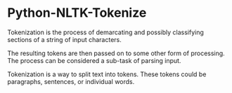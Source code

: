 # Python-NLTK-Tokenize
Tokenization is the process of demarcating and possibly classifying sections of a string of input characters. 

The resulting tokens are then passed on to some other form of processing. The process can be considered a sub-task of parsing input.

Tokenization is a way to split text into tokens. These tokens could be paragraphs, sentences, or individual words.



